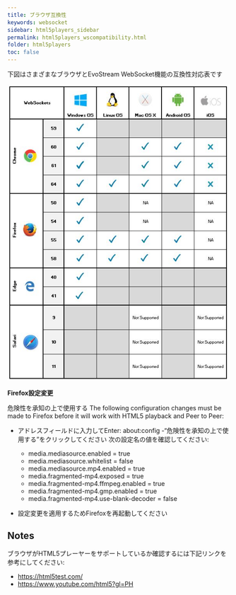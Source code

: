 ```yaml
---
title: ブラウザ互換性
keywords: websocket
sidebar: html5players_sidebar
permalink: html5players_wscompatibility.html
folder: html5players
toc: false
---
```


下図はさまざまなブラウザとEvoStream WebSocket機能の互換性対応表です

![](images/html5/ws_compatibility.JPG)



**Firefox設定変更**

危険性を承知の上で使用する
The following configuration changes must be made to Firefox before it will work with HTML5 playback and Peer to Peer:

- アドレスフィールドに入力してEnter: about:config
  -“危険性を承知の上で使用する”をクリックしてください
次の設定名の値を確認してください:
  - media.mediasource.enabled = true
  - media.mediasource.whitelist = false
  - media.mediasource.mp4.enabled = true
  - media.fragmented-mp4.exposed = true
  - media.fragmented-mp4.ffmpeg.enabled = true
  - media.fragmented-mp4.gmp.enabled = true
  - media.fragmented-mp4.use-blank-decoder = false

- 設定変更を適用するためFirefoxを再起動してください




## Notes

ブラウザがHTML5プレーヤーをサポートしているか確認するには下記リンクを参考にしてください:

- https://html5test.com/
- https://www.youtube.com/html5?gl=PH